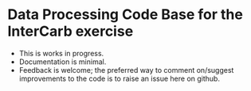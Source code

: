 # Data Processing Code Base for the InterCarb exercise

+ This is works in progress.
+ Documentation is minimal.
+ Feedback is welcome; the preferred way to comment on/suggest improvements to the code is to raise an issue here on github.
